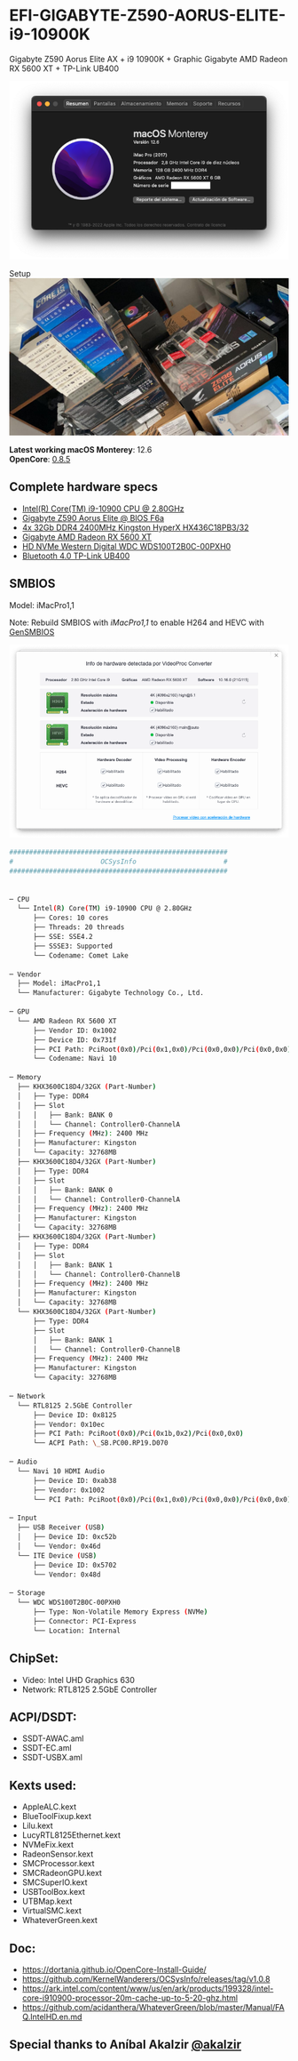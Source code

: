 # EFI-GIGABYTE-Z590-AORUS-ELITE-i9-10900K
Gigabyte Z590 Aorus Elite AX + i9 10900K + Graphic Gigabyte AMD Radeon RX 5600 XT + TP-Link UB400

![macOS01](https://github.com/lordbasex/EFI-GIGABYTE-Z590-AORUS-ELITE-i9-10900K/blob/main/images/macOS01.png)

Setup
![SETUP](https://github.com/lordbasex/EFI-GIGABYTE-Z590-AORUS-ELITE-i9-10900K/blob/main/images/setup.jpeg)

**Latest working macOS Monterey**: 12.6
<br>
**OpenCore**: [0.8.5](https://github.com/acidanthera/OpenCorePkg/releases/tag/0.8.5)

## Complete hardware specs
- [Intel(R) Core(TM) i9-10900 CPU @ 2.80GHz](https://www.intel.com/content/www/us/en/products/sku/199328/intel-core-i910900-processor-20m-cache-up-to-5-20-ghz/specifications.html)
- [Gigabyte Z590 Aorus Elite @ BIOS F6a](https://www.gigabyte.com/Motherboard/Z590-AORUS-ELITE-rev-10#kf)
- [4x 32Gb DDR4 2400MHz Kingston HyperX HX436C18PB3/32](https://www.kingston.com/datasheets/HX436C18PB3_32.pdf?_=v1)
- [Gigabyte AMD Radeon RX 5600 XT](https://www.gigabyte.com/ar/Graphics-Card/GV-R56XTWF2OC-6GD#kf)
- [HD NVMe Western Digital WDC WDS100T2B0C-00PXH0](https://documents.westerndigital.com/content/dam/doc-library/en_us/assets/public/western-digital/product/internal-drives/wd-blue-nvme-ssd/data-sheet-wd-blue-sn550-nvme-ssd-idk.pdf)
- [Bluetooth 4.0 TP-Link UB400](https://www.tp-link.com/uk/home-networking/adapter/ub400/)

## SMBIOS

Model: iMacPro1,1

Note: Rebuild SMBIOS with *iMacPro1,1* to enable H264 and HEVC with [GenSMBIOS](https://github.com/corpnewt/GenSMBIOS)

![H264%2BHEVC](https://github.com/lordbasex/EFI-GIGABYTE-Z590-AORUS-ELITE-i9-10900K/blob/main/images/H264%2BHEVC.png)


```bash
#######################################################
#                      OCSysInfo                      #
#######################################################


─ CPU
  └── Intel(R) Core(TM) i9-10900 CPU @ 2.80GHz
      ├── Cores: 10 cores
      ├── Threads: 20 threads
      ├── SSE: SSE4.2
      ├── SSSE3: Supported
      └── Codename: Comet Lake

─ Vendor
  ├── Model: iMacPro1,1
  └── Manufacturer: Gigabyte Technology Co., Ltd.

─ GPU
  └── AMD Radeon RX 5600 XT
      ├── Vendor ID: 0x1002
      ├── Device ID: 0x731f
      ├── PCI Path: PciRoot(0x0)/Pci(0x1,0x0)/Pci(0x0,0x0)/Pci(0x0,0x0)/Pci(0x0,0x0)
      └── Codename: Navi 10

─ Memory
  ├── KHX3600C18D4/32GX (Part-Number)
  │   ├── Type: DDR4
  │   ├── Slot
  │   │   ├── Bank: BANK 0
  │   │   └── Channel: Controller0-ChannelA
  │   ├── Frequency (MHz): 2400 MHz
  │   ├── Manufacturer: Kingston
  │   └── Capacity: 32768MB
  ├── KHX3600C18D4/32GX (Part-Number)
  │   ├── Type: DDR4
  │   ├── Slot
  │   │   ├── Bank: BANK 0
  │   │   └── Channel: Controller0-ChannelA
  │   ├── Frequency (MHz): 2400 MHz
  │   ├── Manufacturer: Kingston
  │   └── Capacity: 32768MB
  ├── KHX3600C18D4/32GX (Part-Number)
  │   ├── Type: DDR4
  │   ├── Slot
  │   │   ├── Bank: BANK 1
  │   │   └── Channel: Controller0-ChannelB
  │   ├── Frequency (MHz): 2400 MHz
  │   ├── Manufacturer: Kingston
  │   └── Capacity: 32768MB
  └── KHX3600C18D4/32GX (Part-Number)
      ├── Type: DDR4
      ├── Slot
      │   ├── Bank: BANK 1
      │   └── Channel: Controller0-ChannelB
      ├── Frequency (MHz): 2400 MHz
      ├── Manufacturer: Kingston
      └── Capacity: 32768MB

─ Network
  └── RTL8125 2.5GbE Controller
      ├── Device ID: 0x8125
      ├── Vendor: 0x10ec
      ├── PCI Path: PciRoot(0x0)/Pci(0x1b,0x2)/Pci(0x0,0x0)
      └── ACPI Path: \_SB.PC00.RP19.D070

─ Audio
  └── Navi 10 HDMI Audio
      ├── Device ID: 0xab38
      ├── Vendor: 0x1002
      └── PCI Path: PciRoot(0x0)/Pci(0x1,0x0)/Pci(0x0,0x0)/Pci(0x0,0x0)/Pci(0x0,0x1)

─ Input
  ├── USB Receiver (USB)
  │   ├── Device ID: 0xc52b
  │   └── Vendor: 0x46d
  └── ITE Device (USB)
      ├── Device ID: 0x5702
      └── Vendor: 0x48d

─ Storage
  └── WDC WDS100T2B0C-00PXH0
      ├── Type: Non-Volatile Memory Express (NVMe)
      ├── Connector: PCI-Express
      └── Location: Internal
```

## ChipSet:
- Video: Intel UHD Graphics 630
- Network: RTL8125 2.5GbE Controller

## ACPI/DSDT:
- SSDT-AWAC.aml
- SSDT-EC.aml
- SSDT-USBX.aml

## Kexts used:
- AppleALC.kext
- BlueToolFixup.kext
- Lilu.kext
- LucyRTL8125Ethernet.kext
- NVMeFix.kext
- RadeonSensor.kext
- SMCProcessor.kext
- SMCRadeonGPU.kext
- SMCSuperIO.kext
- USBToolBox.kext
- UTBMap.kext
- VirtualSMC.kext
- WhateverGreen.kext

## Doc:
- https://dortania.github.io/OpenCore-Install-Guide/
- https://github.com/KernelWanderers/OCSysInfo/releases/tag/v1.0.8
- https://ark.intel.com/content/www/us/en/ark/products/199328/intel-core-i910900-processor-20m-cache-up-to-5-20-ghz.html
- https://github.com/acidanthera/WhateverGreen/blob/master/Manual/FAQ.IntelHD.en.md

## Special thanks to Aníbal Akalzir [@akalzir](https://t.me/+Oyp3zVEBKkZiZTkx)

